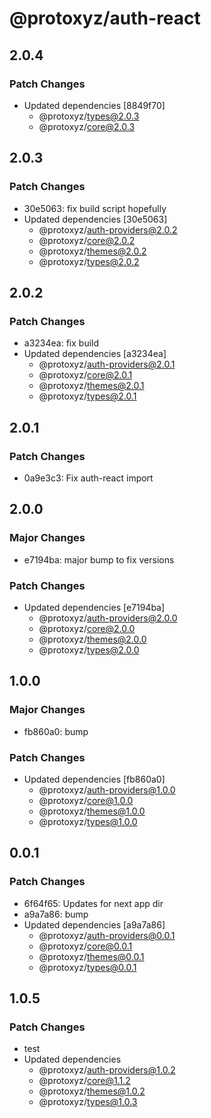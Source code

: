 # @protoxyz/auth-react

## 2.0.4

### Patch Changes

-   Updated dependencies [8849f70]
    -   @protoxyz/types@2.0.3
    -   @protoxyz/core@2.0.3

## 2.0.3

### Patch Changes

-   30e5063: fix build script hopefully
-   Updated dependencies [30e5063]
    -   @protoxyz/auth-providers@2.0.2
    -   @protoxyz/core@2.0.2
    -   @protoxyz/themes@2.0.2
    -   @protoxyz/types@2.0.2

## 2.0.2

### Patch Changes

-   a3234ea: fix build
-   Updated dependencies [a3234ea]
    -   @protoxyz/auth-providers@2.0.1
    -   @protoxyz/core@2.0.1
    -   @protoxyz/themes@2.0.1
    -   @protoxyz/types@2.0.1

## 2.0.1

### Patch Changes

-   0a9e3c3: Fix auth-react import

## 2.0.0

### Major Changes

-   e7194ba: major bump to fix versions

### Patch Changes

-   Updated dependencies [e7194ba]
    -   @protoxyz/auth-providers@2.0.0
    -   @protoxyz/core@2.0.0
    -   @protoxyz/themes@2.0.0
    -   @protoxyz/types@2.0.0

## 1.0.0

### Major Changes

-   fb860a0: bump

### Patch Changes

-   Updated dependencies [fb860a0]
    -   @protoxyz/auth-providers@1.0.0
    -   @protoxyz/core@1.0.0
    -   @protoxyz/themes@1.0.0
    -   @protoxyz/types@1.0.0

## 0.0.1

### Patch Changes

-   6f64f65: Updates for next app dir
-   a9a7a86: bump
-   Updated dependencies [a9a7a86]
    -   @protoxyz/auth-providers@0.0.1
    -   @protoxyz/core@0.0.1
    -   @protoxyz/themes@0.0.1
    -   @protoxyz/types@0.0.1

## 1.0.5

### Patch Changes

-   test
-   Updated dependencies
    -   @protoxyz/auth-providers@1.0.2
    -   @protoxyz/core@1.1.2
    -   @protoxyz/themes@1.0.2
    -   @protoxyz/types@1.0.3
